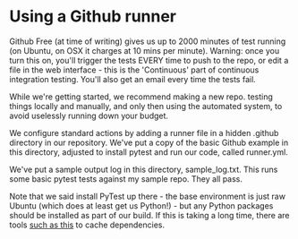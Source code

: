 # Using a Github runner

Github Free (at time of writing) gives us up to 2000 minutes of test
running (on Ubuntu, on OSX it charges at 10 mins per minute).
Warning: once you turn this on, you'll trigger the tests EVERY time to push to the repo, or edit a file in the web interface - this is the 'Continuous' part of continuous integration testing. You'll also get an email every time the tests fail.

While we're getting started, we recommend making a new repo. testing things locally and manually, and only then using the automated system, to avoid uselessly running down your budget.

We configure standard actions by adding a runner file in a hidden .github directory
in our repository. We've put a copy of the basic Github example in this
directory, adjusted to install pytest and run our code, called runner.yml.

We've put a sample output log in this directory, sample_log.txt. This runs some basic pytest tests against my sample repo. They all pass.

Note that we said install PyTest up there - the base environment is just raw Ubuntu (which does at least get us Python!) - but any Python packages should be installed as part of our build. If this is taking a long time, there are tools [such as this](https://github.com/marketplace/actions/setup-python) to cache dependencies.
